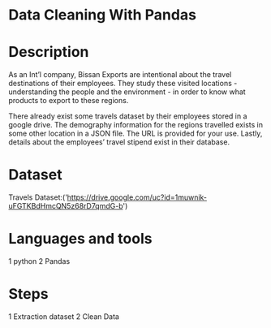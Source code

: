 # Data Cleaning With Pandas


#  Description
As an Int’l company, Bissan Exports are intentional
about the travel destinations of their employees.
They study these visited locations - understanding
the people and the environment - in order to know
what products to export to these regions.

There already exist some travels dataset by their
employees stored in a google drive.
The demography information for the regions
travelled exists in some other location in a JSON file.
The URL is provided for your use.
Lastly, details about the employees’ travel stipend
exist in their database.

# Dataset
Travels Dataset:('https://drive.google.com/uc?id=1muwnik-uFGTKBdHmcQN5z68rD7qmdG-b')


# Languages and tools
1 python
2 Pandas


# Steps
1 Extraction dataset
2 Clean Data


